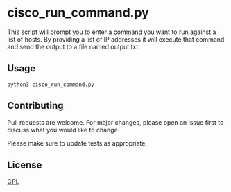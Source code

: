 # cisco_run_command.py

This script will prompt you to enter a command you want to run against a list of hosts. By providing a list of IP addresses it will execute that command and send the output to a file named output.txt

## Usage

```python3
python3 cisco_run_command.py
```

## Contributing
Pull requests are welcome. For major changes, please open an issue first to discuss what you would like to change.

Please make sure to update tests as appropriate.

## License
[GPL](https://choosealicense.com/licenses/gpl-3.0/)
